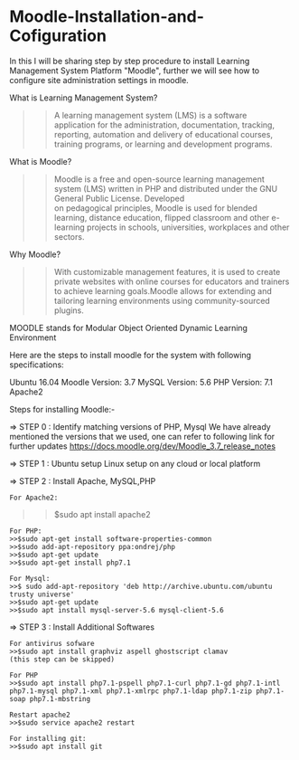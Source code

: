 # Moodle-Installation-and-Cofiguration
In this I will be sharing step by step procedure to install Learning Management System Platform "Moodle", further we will see how to configure site administration settings in moodle. 

What is Learning Management System?
>>A learning management system (LMS) is a software application for the administration, documentation, tracking, reporting, automation and delivery of educational courses, training programs, or learning and development programs.

What is Moodle?
>>Moodle is a free and open-source learning management system (LMS) written in PHP and distributed under the GNU General Public License. Developed on pedagogical principles, Moodle is used for blended learning, distance education, flipped classroom and other e-learning projects in schools, universities, workplaces and other sectors.

Why Moodle?
>>With customizable management features, it is used to create private websites with online courses for educators and trainers to achieve learning goals.Moodle allows for extending and tailoring learning environments using community-sourced plugins.

MOODLE stands for Modular Object Oriented Dynamic Learning Environment

Here are the steps to install moodle for the system with following specifications:

Ubuntu 16.04
Moodle Version: 3.7
MySQL Version: 5.6
PHP Version: 7.1
Apache2

Steps for installing Moodle:-

=> STEP 0 : Identify matching versions of PHP, Mysql
    We have already mentioned the versions that we used, one can refer to following link for further updates 
    https://docs.moodle.org/dev/Moodle_3.7_release_notes

=> STEP 1 : Ubuntu setup
    Linux setup on any cloud or local platform

=> STEP 2 : Install Apache, MySQL,PHP

    For Apache2:
>>$sudo apt install apache2
    
    For PHP:
    >>$sudo apt-get install software-properties-common
    >>$sudo add-apt-repository ppa:ondrej/php
    >>$sudo apt-get update
    >>$sudo apt-get install php7.1

    For Mysql:
    >>$ sudo add-apt-repository 'deb http://archive.ubuntu.com/ubuntu trusty universe' 
    >>$sudo apt-get update
    >>$sudo apt install mysql-server-5.6 mysql-client-5.6
    
=> STEP 3 : Install Additional Softwares
    
    For antivirus sofware
    >>$sudo apt install graphviz aspell ghostscript clamav
    (this step can be skipped)
    
    For PHP 
    >>$sudo apt install php7.1-pspell php7.1-curl php7.1-gd php7.1-intl php7.1-mysql php7.1-xml php7.1-xmlrpc php7.1-ldap php7.1-zip php7.1-soap php7.1-mbstring

    Restart apache2
    >>$sudo service apache2 restart

    For installing git:
    >>$sudo apt install git


       
       
